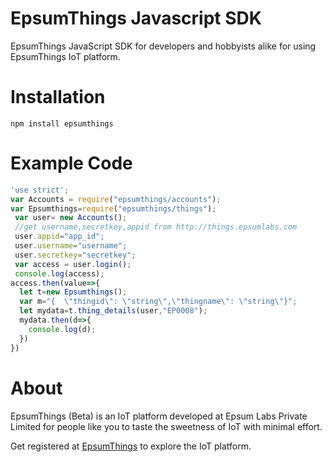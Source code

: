 # EpsumThings Javascript SDK
EpsumThings JavaScript SDK for developers and hobbyists alike for using EpsumThings IoT platform.

# Installation
```
npm install epsumthings
```

# Example Code
```javascript
'use strict';
var Accounts = require("epsumthings/accounts");
var Epsumthings=require("epsumthings/things");
 var user= new Accounts();
 //get username,secretkey,appid from http://things.epsumlabs.com
 user.appid="app_id";
 user.username="username";
 user.secretkey="secretkey";
 var access = user.login();
 console.log(access);
access.then(value=>{
  let t=new Epsumthings();
  var m="{  \"thingid\": \"string\",\"thingname\": \"string\"}";
  let mydata=t.thing_details(user,"EP0008");
  mydata.then(d=>{
    console.log(d);
  })
})
```
# About
EpsumThings (Beta) is an IoT platform developed at Epsum Labs Private Limited for people like you to taste the sweetness of IoT with minimal effort.

Get registered at [EpsumThings](http://things.epsumlabs.com) to explore the IoT platform.
